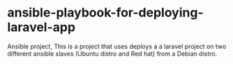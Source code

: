 # ansible-playbook-for-deploying-laravel-app
Ansible project, This is a project that uses deploys a a laravel project on two different ansible slaves (Ubuntu distro and Red hat) from a Debian distro.
